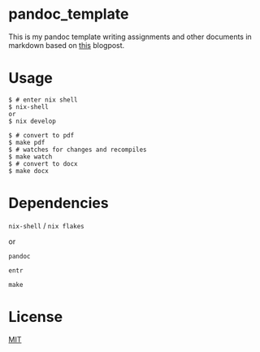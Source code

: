# pandoc_template

This is my pandoc template writing assignments and other documents in markdown based on [this](https://jaantollander.com/post/scientific-writing-with-markdown/) blogpost.

# Usage

```console
$ # enter nix shell
$ nix-shell
or
$ nix develop

$ # convert to pdf
$ make pdf
$ # watches for changes and recompiles
$ make watch
$ # convert to docx
$ make docx
```

# Dependencies

`nix-shell` / `nix flakes`

or

`pandoc`

`entr`

`make`

# License

[MIT](https://choosealicense.com/licenses/mit/)

